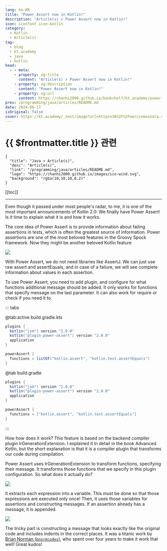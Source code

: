 ```yaml
---
lang: ko-KR
title: "Power Assert now in Kotlin!"
description: "Article(s) > Power Assert now in Kotlin!"
icon: iconfont icon-kotlin
category: 
  - Kotlin
  - Article(s)
tag: 
  - blog
  - kt.academy
  - java
  - kotlin
head:
  - - meta:
    - property: og:title
      content: "Article(s) > Power Assert now in Kotlin!"
    - property: og:description
      content: "Power Assert now in Kotlin!"
    - property: og:url
      content: https://chanhi2000.github.io/bookshelf/kt.academy/power-assert.html
prev: /programming/java/articles/README.md
date: 2024-06-17
isOriginal: false
cover: https://kt.academy/_next/image?url=https%3A%2F%2Fmarcinmoskala.com%2Fkt-academy-articles%2Fimages%2Fpower_assert_cover.png&w=750&q=75
---
```


# {{ $frontmatter.title }} 관련

```component VPCard
{
  "title": "Java > Article(s)",
  "desc": "Article(s)",
  "link": "/programming/java/articles/README.md",
  "logo": "https://chanhi2000.github.io/images/ico-wind.svg",
  "background": "rgba(10,10,10,0.2)"
}
```

[[toc]]

---

<SiteInfo
  name="Power Assert now in Kotlin!"
  desc="What is Power Assert, how to use it, and how it works in Kotlin."
  url="https://kt.academy/article/power-assert"
  logo="https://kt.academy/logo.png"
  preview="https://kt.academy/_next/image?url=https%3A%2F%2Fmarcinmoskala.com%2Fkt-academy-articles%2Fimages%2Fpower_assert_cover.png&w=750&q=75"/>

Even though it passed under most people's radar, to me, it is one of the most important announcements of Kotlin 2.0: We finally have Power Assert! Is it time to explain what it is and how it works.

The core idea of Power Assert is to provide information about failing assertions in tests, which is often the greatest source of information. Power assertions are one of the most beloved features in the Groovy Spock framework. Now they might be another beloved Kotlin feature

![](https://kt.academy/_next/image?url=https%3A%2F%2Fmarcinmoskala.com%2Fkt-academy-articles%2Fimages%2Fpower_assert_example_1.png&w=750&q=75)
<!-- TODO: transform to kotlin-playground -->

With Power Assert, we do not need libraries like AssertJ. We can just use raw assert and assertEquals, and in case of a failure, we will see complete information about values in each assertion.

To use Power Assert, you need to add plugin, and configure for what functions additional message should be added. It only works for functions that specify message on the last parameter. It can also work for require or check if you need it to.

::: tabs

@tab:active build.gradle.kts

```groovy
plugins {
  kotlin("jvm") version "2.0.0"
  kotlin("plugin-power-assert") version "2.0.0"
  application
}

powerAssert {
  functions = listOf("kotlin.assert", "kotlin.test.assertEquals")
}
```

@tab build.gradle

```groovy
plugins {
  kotlin("jvm") version "2.0.0"
  kotlin("plugin-power-assert") version "2.0.0"
  application
}

powerAssert {
  functions = ["kotlin.assert", "kotlin.test.assertEquals"]
}
```

:::

<!-- ![](https://kt.academy/_next/image?url=https%3A%2F%2Fmarcinmoskala.com%2Fkt-academy-articles%2Fimages%2Fpower_assert_config.png&w=384&q=75) -->

<!-- TODO: transform to kotlin-playground -->

How how does it work? This feature is based on the backend compiler plugin IrGenerationExtension. I explained it in detail in the book Advanced Kotlin, but the short explanation is that it is a compiler plugin that transforms our code during compilation.

Power Assert uses IrGenerationExtension to transform functions, specifying their message. It transforms those functions that we specify in this plugin configuration. So what does it actually do?

![](https://kt.academy/_next/image?url=https%3A%2F%2Fmarcinmoskala.com%2Fkt-academy-articles%2Fimages%2Fpower_assert_example_2.png&w=384&q=75)
<!-- TODO: transform to kotlin-playground -->

It extracts each expression into a variable. This must be done so that those expressions are executed only once! Then, it uses those variables for assertions and constructing messages. If an assertion already has a message, it is appended.

![](https://kt.academy/_next/image?url=https%3A%2F%2Fmarcinmoskala.com%2Fkt-academy-articles%2Fimages%2Fpower_assert_example_2_under_the_hood.png&w=384&q=75)
<!-- TODO: transform to kotlin-playground -->

The tricky part is constructing a message that looks exactly like the original code and includes indents in the correct places. It was a titanic work by [<FontIcon icon="fa-brands fa-x-twitter"/>Brian Norman (`bnormcodes`)](https://x.com/bnormcodes), who spent over four years to make it work that well! Great kudos!
